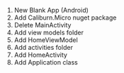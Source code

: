 
1. New Blank App (Android)
2. Add Caliburn.Micro nuget package
3. Delete MainActivity
4. Add view models folder
5. Add HomeViewModel
6. Add activities folder
7. Add HomeActivity
8. Add Application class